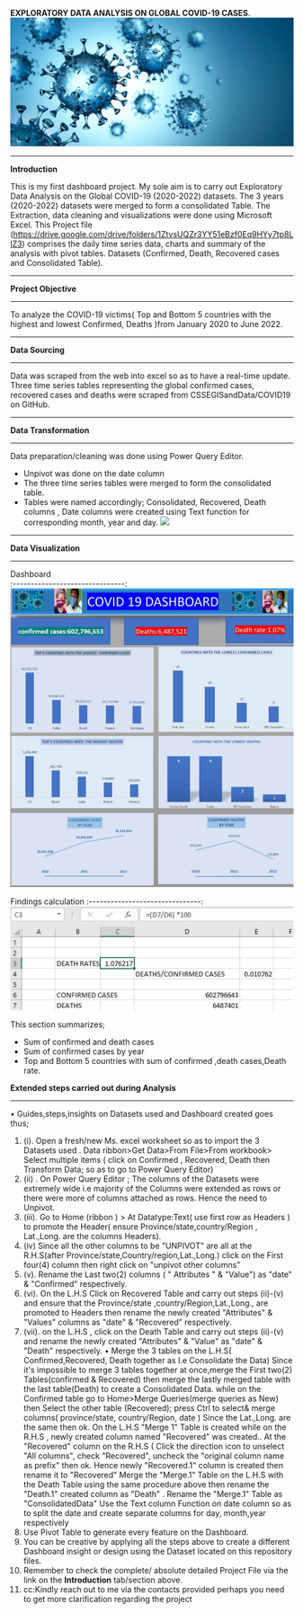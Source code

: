 **EXPLORATORY DATA ANALYSIS ON  GLOBAL COVID-19 CASES**.
![](covid19.jpg)
***
**Introduction**

This is my first dashboard project. My sole aim is to carry out Exploratory Data Analysis on the Global COVID-19 (2020-2022) datasets. The 3 years (2020-2022) datasets were merged to form a consolidated Table. The Extraction, data cleaning and visualizations were done using Microsoft Excel. This Project file (https://drive.google.com/drive/folders/1ZtvsUQZr3YY51eBzf0Eq9HYy7tp8LlZ3) comprises the daily time series data, charts and summary of the analysis with pivot tables.
Datasets (Confirmed, Death, Recovered cases and Consolidated Table).

***
 **Project Objective**
 ***
To analyze the COVID-19 victims( Top and Bottom 5 countries with the highest and lowest Confirmed, Deaths )from January 2020 to June 2022.
***
**Data Sourcing**
***

Data was scraped from the web into excel so as to have a real-time update.
Three time series tables representing the global confirmed cases, recovered cases and deaths were scraped from   CSSEGISandData/COVID19 on GitHub.
***
**Data Transformation**
***
Data preparation/cleaning was done using Power Query Editor.
- Unpivot was done on the date column
- The three time series tables were merged to form the consolidated table.
- Tables were named accordingly; Consolidated, Recovered, Death columns , Date columns were created using Text function for corresponding month, year and day. 
![](dashboardcovid19.jpg)
***
**Data Visualization**
***
Dashboard                         
:-------------------------------:
![](coviddashboard.jpg) 

 Findings calculation
 :-------------------------------:
![](covidfindings.png)

This section summarizes;
- Sum of confirmed and death cases
- Sum of confirmed cases by year 
- Top and Bottom 5 countries with sum of confirmed ,death cases,Death rate.

**Extended steps carried out during Analysis**
***
 
•	Guides,steps,insights on Datasets used and Dashboard created goes thus; 
1. (i). Open a fresh/new Ms. excel worksheet so as to import the 3 Datasets used . Data ribbon>Get Data>From File>From workbook> Select multiple items ( click on Confirmed , Recovered, Death then Transform Data; so as to go to Power Query Editor) 
2. (ii) . On Power Query Editor ; The columns of the Datasets were extremely wide i.e majority of the Columns were extended as rows or there were more of columns attached as rows. Hence the need to Unpivot. 
3. (iii). Go to Home (ribbon ) > At Datatype:Text( use first row as Headers ) to promote the Header( ensure Province/state,country/Region , Lat.,Long. are the columns Headers). 
4. 	(iv) Since all the other columns to be "UNPIVOT" are all at the R.H.S(after Province/state,Country/region,Lat.,Long.) click on the First four(4) column then right click on "unpivot other columns" 
5. (v). Rename the Last two(2) columns ( " Attributes " & "Value") as "date" & "Confirmed" respectively.
6. (vi). On the L.H.S Click on Recovered Table and carry out steps (ii)-(v) and ensure that the Province/state ,country/Region,Lat.,Long., are promoted to Headers then rename the newly created "Attributes" & "Values" columns as "date" & "Recovered" respectively. 
7. (vii). on the L.H.S , click on the Death Table and carry out steps (ii)-(v) and rename the newly created "Attributes" & "Value" as "date" & "Death" respectively. 
•	Merge the 3 tables on the L.H.S( Confirmed,Recovered, Death together as I.e Consolidate the Data) Since it's impossible to merge 3 tables together at once,merge the First two(2) Tables(confirmed & Recovered) then merge the lastly merged table with the last table(Death) to create a Consolidated Data. while on the Confirmed table go to Home>Merge Queries(merge queries as New) then Select the other table (Recovered); press Ctrl to select& merge columns( province/state, country/Region, date ) Since the Lat.,Long. are the same then ok. On the L.H.S "Merge 1" Table is created while on the R.H.S , newly created column named "Recovered" was created.. At the "Recovered" column on the R.H.S ( Click the direction icon to unselect "All columns", check "Recovered", uncheck the "original column name as prefix" then ok. Hence newly "Recovered.1" column is created then rename it to "Recovered" Merge the "Merge.1" Table on the L.H.S with the Death Table using the same procedure above then rename the "Death.1" created column as "Death" . Rename the "Merge.1" Table as "ConsolidatedData" Use the Text column Function on date column so as to split the date and create separate columns for day, month,year respectively 
8. Use Pivot Table to generate every feature on the Dashboard.
9. You can be creative by applying all the steps above to create a different Dashboard insight or design using the Dataset located on this repository files.
10. Remember to check the complete/ absolute detailed Project File via the link on the **Introduction** tab/section above.
11. cc:Kindly reach out to me via the contacts provided perhaps you need to get more clarification regarding the project


